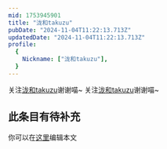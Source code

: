 ```yaml
---
mid: 1753945901
title: "泷和takuzu"
pubDate: "2024-11-04T11:22:13.713Z"
updatedDate: "2024-11-04T11:22:13.713Z"
profile:
  {
    Nickname: ["泷和takuzu"],
  }
---
```


关注[泷和takuzu](https://space.bilibili.com/1753945901)谢谢喵~ 关注[泷和takuzu](https://space.bilibili.com/1753945901)谢谢喵~

## 此条目有待补充
你可以在[这里](https://github.com/Yuhanawa/VTuber.ICU-Content/edit/master/v/泷和takuzu/index.md)编辑本文
